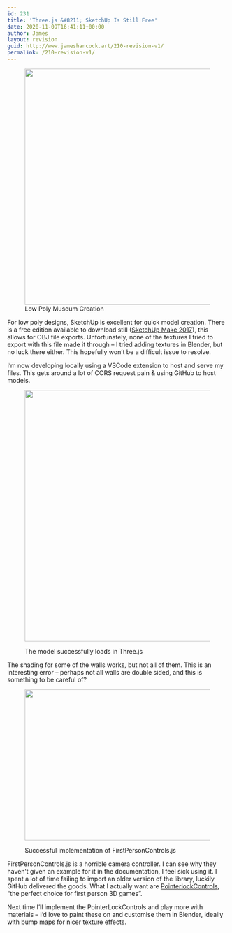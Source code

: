 ```yaml
---
id: 231
title: 'Three.js &#8211; SketchUp Is Still Free'
date: 2020-11-09T16:41:11+00:00
author: James
layout: revision
guid: http://www.jameshancock.art/210-revision-v1/
permalink: /210-revision-v1/
---
```

 <figure class="wp-block-image size-large"><img loading="lazy" width="1024" height="541" src="http://www.jameshancock.art/wp-content/uploads/2020/11/Low-Triangle-Success-1024x541.jpg" alt="" class="wp-image-211" srcset="http://www.jameshancock.art/wp-content/uploads/2020/11/Low-Triangle-Success-1024x541.jpg 1024w, http://www.jameshancock.art/wp-content/uploads/2020/11/Low-Triangle-Success-300x159.jpg 300w, http://www.jameshancock.art/wp-content/uploads/2020/11/Low-Triangle-Success-768x406.jpg 768w, http://www.jameshancock.art/wp-content/uploads/2020/11/Low-Triangle-Success-1536x812.jpg 1536w, http://www.jameshancock.art/wp-content/uploads/2020/11/Low-Triangle-Success.jpg 1920w" sizes="(max-width: 767px) 89vw, (max-width: 1000px) 54vw, (max-width: 1071px) 543px, 580px" /><figcaption>Low Poly Museum Creation</figcaption></figure> 

For low poly designs, SketchUp is excellent for quick model creation. There is a free edition available to download still ([SketchUp Make 2017](https://www.sketchup.com/download/all)), this allows for OBJ file exports. Unfortunately, none of the textures I tried to export with this file made it through &#8211; I tried adding textures in Blender, but no luck there either. This hopefully won&#8217;t be a difficult issue to resolve.

<!--more-->

I&#8217;m now developing locally using a VSCode extension to host and serve my files. This gets around a lot of CORS request pain & using GitHub to host models.<figure class="wp-block-image size-large">

<img loading="lazy" width="1024" height="576" src="http://www.jameshancock.art/wp-content/uploads/2020/11/No-Shading-Luck-However-1024x576.jpg" alt="" class="wp-image-212" srcset="http://www.jameshancock.art/wp-content/uploads/2020/11/No-Shading-Luck-However-1024x576.jpg 1024w, http://www.jameshancock.art/wp-content/uploads/2020/11/No-Shading-Luck-However-300x169.jpg 300w, http://www.jameshancock.art/wp-content/uploads/2020/11/No-Shading-Luck-However-768x432.jpg 768w, http://www.jameshancock.art/wp-content/uploads/2020/11/No-Shading-Luck-However-1536x864.jpg 1536w, http://www.jameshancock.art/wp-content/uploads/2020/11/No-Shading-Luck-However.jpg 1920w" sizes="(max-width: 767px) 89vw, (max-width: 1000px) 54vw, (max-width: 1071px) 543px, 580px" /> <figcaption>The model successfully loads in Three.js</figcaption></figure> 

The shading for some of the walls works, but not all of them. This is an interesting error &#8211; perhaps not all walls are double sided, and this is something to be careful of?<figure class="wp-block-image size-large">

<img loading="lazy" width="1024" height="346" src="http://www.jameshancock.art/wp-content/uploads/2020/11/Successful-Implementation-of-First-Person-Controls-Rather-Sickening-1024x346.jpg" alt="" class="wp-image-213" srcset="http://www.jameshancock.art/wp-content/uploads/2020/11/Successful-Implementation-of-First-Person-Controls-Rather-Sickening-1024x346.jpg 1024w, http://www.jameshancock.art/wp-content/uploads/2020/11/Successful-Implementation-of-First-Person-Controls-Rather-Sickening-300x101.jpg 300w, http://www.jameshancock.art/wp-content/uploads/2020/11/Successful-Implementation-of-First-Person-Controls-Rather-Sickening-768x259.jpg 768w, http://www.jameshancock.art/wp-content/uploads/2020/11/Successful-Implementation-of-First-Person-Controls-Rather-Sickening-1536x518.jpg 1536w, http://www.jameshancock.art/wp-content/uploads/2020/11/Successful-Implementation-of-First-Person-Controls-Rather-Sickening-2048x691.jpg 2048w" sizes="(max-width: 767px) 89vw, (max-width: 1000px) 54vw, (max-width: 1071px) 543px, 580px" /> <figcaption>Successful implementation of FirstPersonControls.js</figcaption></figure> 

FirstPersonControls.js is a horrible camera controller. I can see why they haven&#8217;t given an example for it in the documentation, I feel sick using it. I spent a lot of time failing to import an older version of the library, luckily GitHub delivered the goods. What I actually want are [PointerlockControls](https://threejs.org/docs/#examples/en/controls/PointerLockControls), &#8220;the perfect choice for first person 3D games&#8221;.

Next time I&#8217;ll implement the PointerLockControls and play more with materials &#8211; I&#8217;d love to paint these on and customise them in Blender, ideally with bump maps for nicer texture effects.